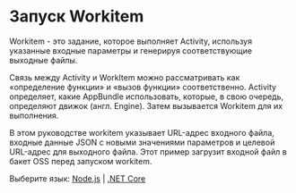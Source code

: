 # Запуск Workitem

Workitem - это задание, которое выполняет Activity, используя указанные входные параметры и генерируя соответствующие выходные файлы.

Связь между Activity и WorkItem можно рассматривать как «определение функции» и «вызов функции» соответственно. Activity определяет, какие AppBundle использовать, которые, в свою очередь, определяют движок (англ. Engine). Затем вызывается Workitem для их выполнения.

В этом руководстве workitem указывает URL-адрес входного файла, входные данные JSON с новыми значениями параметров и целевой URL-адрес для выходного файла. Этот пример загрузит входной файл в бакет OSS перед запуском workitem.

Выберите язык: [Node.js](designautomation/workitem/nodejs) | [.NET Core](designautomation/workitem/netcore)
